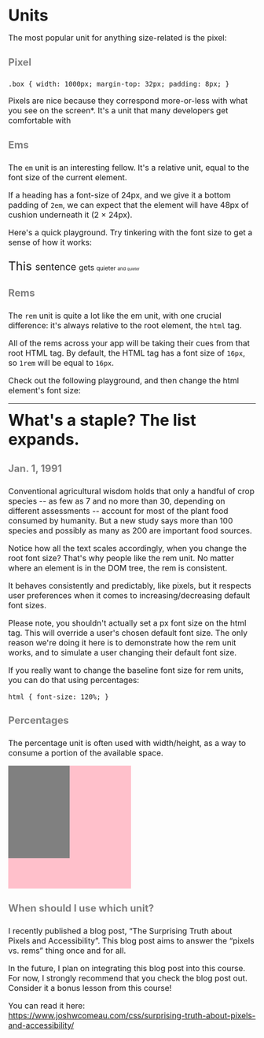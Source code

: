 
# Units

The most popular unit for anything size-related is the pixel:

## Pixel
`
.box {
  width: 1000px;
  margin-top: 32px;
  padding: 8px;
}
`

Pixels are nice because they correspond more-or-less with what you see on the screen*. It's a unit that many developers get comfortable with

## Ems
The `em` unit is an interesting fellow. It's a relative unit, equal to the font size of the current element.

If a heading has a font-size of 24px, and we give it a bottom padding of `2em`, we can expect that the element will have 48px of cushion underneath it (2 × 24px).

Here's a quick playground. Try tinkering with the font size to get a sense of how it works:

<p class="example-2">
  <span style="font-size: 1em">
    This
  </span>
  <span style="font-size: 0.8em">
    sentence
  </span>
  <span style="font-size: 0.64em">
    gets
  </span>
  <span style="font-size: 0.5em">
    quieter
  </span>
  <span style="font-size: 0.4em">
    and
  </span>
  <span style="font-size: 0.32em">
    quieter
  </span>
</p>

<style>
p.example-2 {
  /* Change me! */
  font-size: 24px;
}
</style>

## Rems
The `rem` unit is quite a lot like the em unit, with one crucial difference: it's always relative to the root element, the `html` tag.

All of the rems across your app will be taking their cues from that root HTML tag. By default, the HTML tag has a font size of `16px`, so `1rem` will be equal to `16px`.

Check out the following playground, and then change the html element's font size:

----
<h1>What's a staple? The list expands.</h1>
<h2>Jan. 1, 1991</h2>
<p>Conventional agricultural wisdom holds that only a handful of crop species -- as few as 7 and no more than 30, depending on different assessments -- account for most of the plant food consumed by humanity. But a new study says more than 100 species and possibly as many as 200 are important food sources.</p>

<style>
    html {
  font-size: 16px;
}

h1 {
  font-size: 2rem;
  margin: 0;
}

h2 {
  font-size: 1.25rem;
  margin-bottom: 1.5rem;
  color: gray;
}

p {
  font-size: 1rem;
}
</style>

Notice how all the text scales accordingly, when you change the root font size? That's why people like the rem unit. No matter where an element is in the DOM tree, the rem is consistent.

It behaves consistently and predictably, like pixels, but it respects user preferences when it comes to increasing/decreasing default font sizes.

Please note, you shouldn't actually set a px font size on the html tag. This will override a user's chosen default font size. The only reason we're doing it here is to demonstrate how the rem unit works, and to simulate a user changing their default font size.

If you really want to change the baseline font size for rem units, you can do that using percentages:

`
html {
  font-size: 120%;
}
`
## Percentages

The percentage unit is often used with width/height, as a way to consume a portion of the available space.

<div class="box">
  <div class="child"></div>
</div>

<style>
    .box {
  width: 250px;
  height: 250px;
  background-color: pink;
}

.child {
  width: 50%;
  height: 75%;
  background-color: gray;
}
</style>



## When should I use which unit?
I recently published a blog post, “The Surprising Truth about Pixels and Accessibility”. This blog post aims to answer the “pixels vs. rems” thing once and for all.

In the future, I plan on integrating this blog post into this course. For now, I strongly recommend that you check the blog post out. Consider it a bonus lesson from this course!

You can read it here:
https://www.joshwcomeau.com/css/surprising-truth-about-pixels-and-accessibility/